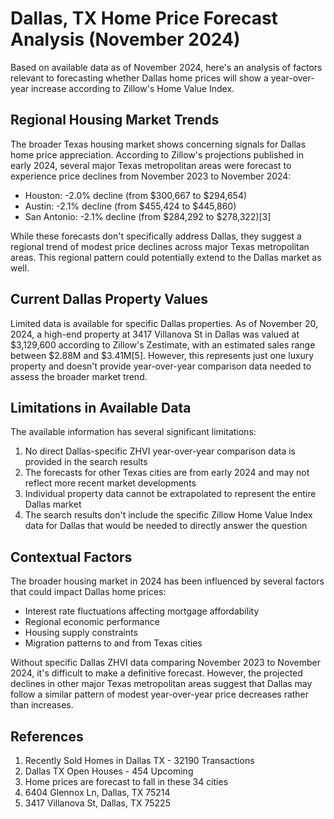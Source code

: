 # Dallas, TX Home Price Forecast Analysis (November 2024)

Based on available data as of November 2024, here's an analysis of factors relevant to forecasting whether Dallas home prices will show a year-over-year increase according to Zillow's Home Value Index.

## Regional Housing Market Trends

The broader Texas housing market shows concerning signals for Dallas home price appreciation. According to Zillow's projections published in early 2024, several major Texas metropolitan areas were forecast to experience price declines from November 2023 to November 2024:

- Houston: -2.0% decline (from $300,667 to $294,654)
- Austin: -2.1% decline (from $455,424 to $445,860)
- San Antonio: -2.1% decline (from $284,292 to $278,322)[3]

While these forecasts don't specifically address Dallas, they suggest a regional trend of modest price declines across major Texas metropolitan areas. This regional pattern could potentially extend to the Dallas market as well.

## Current Dallas Property Values

Limited data is available for specific Dallas properties. As of November 20, 2024, a high-end property at 3417 Villanova St in Dallas was valued at $3,129,600 according to Zillow's Zestimate, with an estimated sales range between $2.88M and $3.41M[5]. However, this represents just one luxury property and doesn't provide year-over-year comparison data needed to assess the broader market trend.

## Limitations in Available Data

The available information has several significant limitations:

1. No direct Dallas-specific ZHVI year-over-year comparison data is provided in the search results
2. The forecasts for other Texas cities are from early 2024 and may not reflect more recent market developments
3. Individual property data cannot be extrapolated to represent the entire Dallas market
4. The search results don't include the specific Zillow Home Value Index data for Dallas that would be needed to directly answer the question

## Contextual Factors

The broader housing market in 2024 has been influenced by several factors that could impact Dallas home prices:

- Interest rate fluctuations affecting mortgage affordability
- Regional economic performance
- Housing supply constraints
- Migration patterns to and from Texas cities

Without specific Dallas ZHVI data comparing November 2023 to November 2024, it's difficult to make a definitive forecast. However, the projected declines in other major Texas metropolitan areas suggest that Dallas may follow a similar pattern of modest year-over-year price decreases rather than increases.

## References

1. Recently Sold Homes in Dallas TX - 32190 Transactions
2. Dallas TX Open Houses - 454 Upcoming
3. Home prices are forecast to fall in these 34 cities
4. 6404 Glennox Ln, Dallas, TX 75214
5. 3417 Villanova St, Dallas, TX 75225